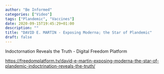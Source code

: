 ```yaml
---
author: "Be Informed"
categories: ["Video"]
tags: ["Plandemic", "Vaccines"]
date: 2020-09-15T19:45:29+01:00
description: ""
title: "DAVID E. MARTIN - Exposing Moderna; the Star of Plandemic"
draft: false
---
```


Indoctornation Reveals the Truth - Digital Freedom Platform

https://freedomplatform.tv/david-e-martin-exposing-moderna-the-star-of-plandemic-indoctrination-reveals-the-truth/